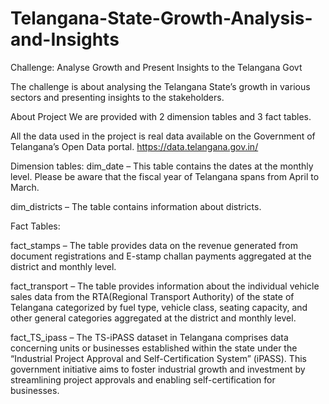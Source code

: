 # Telangana-State-Growth-Analysis-and-Insights
Challenge: Analyse Growth and Present Insights to the Telangana Govt

The challenge is about analysing the Telangana State’s growth in various sectors and presenting insights to the stakeholders.

About Project
We are provided with 2 dimension tables and 3 fact tables.

All the data used in the project is real data available on the Government of Telangana’s Open Data portal.
https://data.telangana.gov.in/

Dimension tables:
dim_date – This table contains the dates at the monthly level. Please be aware that the fiscal year of Telangana spans from April to March.

dim_districts – The table contains information about districts.

Fact Tables:

fact_stamps – The table provides data on the revenue generated from document registrations and E-stamp challan payments aggregated at the district and monthly level.

fact_transport – The table provides information about the individual vehicle sales data from the RTA(Regional Transport Authority) of the state of Telangana categorized by fuel type, vehicle class, seating capacity, and other general categories aggregated at the district and monthly level.

fact_TS_ipass – The TS-iPASS dataset in Telangana comprises data concerning units or businesses established within the state under the “Industrial Project Approval and Self-Certification System” (iPASS). This government initiative aims to foster industrial growth and investment by streamlining project approvals and enabling self-certification for businesses.

